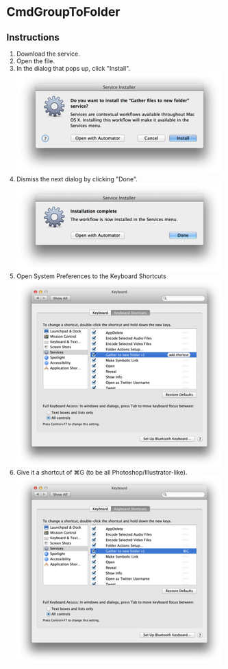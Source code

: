 CmdGroupToFolder
===============

## Instructions

1. Download the service.  
2. Open the file.  
3. In the dialog that pops up, click "Install". 
![install](https://github.com/damenleeturks/CmdGroupToFolder/raw/master/install.png)  
4. Dismiss the next dialog by clicking "Done".
![done](https://github.com/damenleeturks/CmdGroupToFolder/raw/master/done.png)
5. Open System Preferences to the Keyboard Shortcuts 
![addshortcut](https://github.com/damenleeturks/CmdGroupToFolder/raw/master/addshortcut.png)
6. Give it a shortcut of ⌘G (to be all Photoshop/Illustrator-like).
![cmdg](https://github.com/damenleeturks/CmdGroupToFolder/raw/master/cmdg.png)